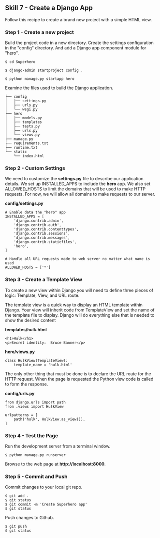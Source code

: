 ##  Skill 7 - Create a Django App



Follow this recipe to create a brand new project with a simple HTML view.


### Step 1 - Create a new project 

Build the project code in a new directory. Create the settings configuration in the "config"
directory.   And add a Django app component module for "hero".

    $ cd Superhero

    $ django-admin startproject config .

    $ python manage.py startapp hero


Examine the files used to build the Django application.

    ├── config
    │   ├── settings.py
    │   ├── urls.py
    │   └── wsgi.py
    ├── hero
    │   ├── models.py
    │   ├── templates
    │   ├── tests.py
    │   ├── urls.py
    │   └── views.py
    ├── manage.py
    ├── requirements.txt
    ├── runtime.txt
    └── static
        └── index.html



### Step 2 - Custom Settings

We need to customize the **settings.py** file to describe our application details.  We set up
INSTALLED_APPS to include the **hero** app.  We also set ALLOWED_HOSTS to limit the domains that 
will be used to make HTTP requests.  For now, we will allow all domains to make requests to our 
server.

**config/settings.py**

    # Enable data the "hero" app
    INSTALLED_APPS = [
        'django.contrib.admin',
        'django.contrib.auth',
        'django.contrib.contenttypes',
        'django.contrib.sessions',
        'django.contrib.messages',
        'django.contrib.staticfiles',
        'hero',
    ]

    # Handle all URL requests made to web server no matter what name is used
    ALLOWED_HOSTS = ['*']



### Step 3 - Create a Template View

To create a new view within Django you will need to define three pieces of logic: Template, View,
and URL route.
 
The template view is a quick way to display an HTML template within Django.  Your view will
inherit code from
TemplateView and set the name of the template file to display.  Django will do everything else
that is needed to show the desired content


**templates/hulk.html**

    <h1>Hulk</h1>
    <p>Secret identity:  Bruce Banner</p>


**hero/views.py**

    class HulkView(TemplateView):
        template_name = 'hulk.html'



The only other thing that must be done is to declare the URL route for the HTTP request.
When the page is requested the Python view code is called to form the response.

**config/urls.py**

    from django.urls import path
    from .views import HulkView

    urlpatterns = [
        path('hulk', HulkView.as_view()),
    ]

  

### Step 4 - Test the Page

Run the development server from a terminal window.

    $ python manage.py runserver

Browse to the web page at **http://localhost:8000**.



### Step 5 - Commit and Push

Commit changes to your local git repo.

    $ git add .
    $ git status
    $ git commit -m 'Create Superhero app' 
    $ git status

Push changes to Github.

    $ git push
    $ git status

